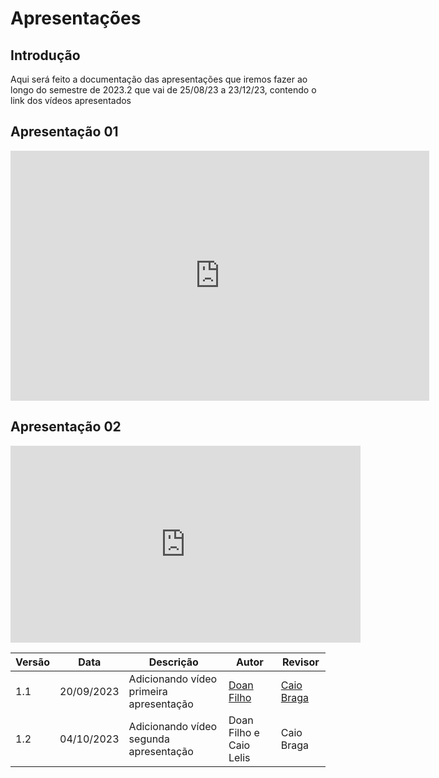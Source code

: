 # **Apresentações**

## **Introdução**

Aqui será feito a documentação das apresentações que iremos fazer ao longo do semestre de 2023.2
que vai de 25/08/23 a 23/12/23, contendo o link dos vídeos apresentados


## **Apresentação 01** 

<iframe width="670" height="400" src="https://www.youtube.com/embed/bMkxdVUn1es?si=W0Qp8K7G6dxLgRd5" title="YouTube video player" frameborder="0" allow="accelerometer; autoplay; clipboard-write; encrypted-media; gyroscope; picture-in-picture; web-share" allowfullscreen></iframe>



## **Apresentação 02** 

<iframe width="560" height="315" src="https://www.youtube.com/embed/iipCuTyg4fk?si=UwPBZ7rhBazOiTBK" title="YouTube video player" frameborder="0" allow="accelerometer; autoplay; clipboard-write; encrypted-media; gyroscope; picture-in-picture; web-share" allowfullscreen></iframe>


| Versão | Data       | Descrição            | Autor | Revisor |
|--------|------------|----------------------|-----------------------------------|--------------------------------------|
| 1.1    | 20/09/2023 | Adicionando vídeo primeira apresentação|  [Doan Filho](https://github.com/FilhoDoan) | [Caio Braga](https://github.com/caioalvesbraga) |
|1.2     | 04/10/2023 |  Adicionando vídeo segunda apresentação | Doan Filho e Caio Lelis |Caio Braga|